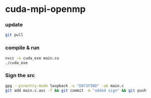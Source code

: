 # cuda-mpi-openmp

### update

```bash
git pull
```

### compile & run
```bash
nvcc -o cuda_exe main.cu
./cuda_exe
```

### Sign the src
```bash
gpg --pinentry-mode loopback -u "D873F5BD" -ab main.c
git add main.c.asc -f && git commit -m "added sign" && git push
```